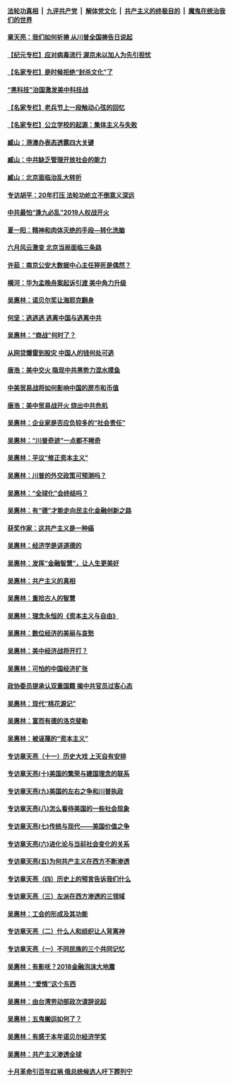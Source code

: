 

####  [法轮功真相](../../../../basic/blob/master/README.md?t=06251802) &nbsp;|&nbsp; [九评共产党](../../../../9ping.md/blob/master/README.md?t=06251802) &nbsp;|&nbsp; [解体党文化](../../../../jtdwh.md/blob/master/README.md?t=06251802)  &nbsp;|&nbsp; [共产主义的终极目的](../../../../gczydzjmd.md/blob/master/README.md?t=06251802) &nbsp;|&nbsp; [魔鬼在统治我们的世界](../../../../mgztzwmdsj.md/blob/master/README.md?t=06251802) 

#### [章天亮：我们如何祈祷 从川普全国祷告日说起](../pages/nsc423/n11944627.md?t=06251802) 

#### [【纪元专栏】应对病毒流行 渥京未以加人为先引担忧](../pages/nsc423/n11875714.md?t=06251802) 

#### [【名家专栏】是时候拒绝“封杀文化”了](../pages/nsc423/n11814093.md?t=06251802) 

#### [“黑科技”治国激发美中科技战](../pages/nsc423/n11638056.md?t=06251802) 

#### [【名家专栏】老兵节上一段触动心弦的回忆](../pages/nsc423/n11646016.md?t=06251802) 

#### [【名家专栏】公立学校的起源：集体主义与失败](../pages/nsc423/n11601833.md?t=06251802) 

#### [臧山：港澳办表态透露四大关键](../pages/nsc423/n11421628.md?t=06251802) 

#### [臧山：中共缺乏管理开放社会的能力](../pages/nsc423/n11407457.md?t=06251802) 

#### [臧山：北京面临治乱大转折](../pages/nsc423/n11406895.md?t=06251802) 

#### [专访胡平：20年打压 法轮功屹立不倒意义深远](../pages/nsc423/n11398800.md?t=06251802) 

#### [中共最怕“逢九必乱”2019人权战开火](../pages/nsc423/n11385248.md?t=06251802) 

#### [夏一阳：精神和肉体灭绝的手段—转化洗脑](../pages/nsc423/n11368250.md?t=06251802) 

#### [六月风云激变 北京当局面临三条路](../pages/nsc423/n11313668.md?t=06251802) 

#### [许茹：南京公安大数据中心主任猝死是偶然？](../pages/nsc423/n11064744.md?t=06251802) 

#### [横河：华为孟晚舟案起诉引渡 美中角力升级](../pages/nsc423/n11027230.md?t=06251802) 

#### [吴惠林：诺贝尔奖让海耶克翻身](../pages/nsc423/n10890049.md?t=06251802) 

#### [何坚：逃逃逃 逃离中国与逃离中共](../pages/nsc423/n10592891.md?t=06251802) 

#### [吴惠林：“商战”何时了？](../pages/nsc423/n10573558.md?t=06251802) 

#### [从网贷爆雷到股灾 中国人的钱何处可逃](../pages/nsc423/n10572800.md?t=06251802) 

#### [唐浩：美中交火 隐现中共黑势力混水摸鱼](../pages/nsc423/n10544040.md?t=06251802) 

#### [中美贸易战将如何影响中国的房市和币值](../pages/nsc423/n10543697.md?t=06251802) 

#### [唐浩：美中贸易战开火 烧出中共危机](../pages/nsc423/n10540126.md?t=06251802) 

#### [吴惠林：企业家是否应负较多的“社会责任”](../pages/nsc423/n10535022.md?t=06251802) 

#### [吴惠林：“川普奇迹”一点都不稀奇](../pages/nsc423/n10512808.md?t=06251802) 

#### [吴惠林：平议“修正资本主义”](../pages/nsc423/n10495724.md?t=06251802) 

#### [吴惠林：川普的外交政策可预测吗？](../pages/nsc423/n10462387.md?t=06251802) 

#### [吴惠林：“全球化”会终结吗？](../pages/nsc423/n10452838.md?t=06251802) 

#### [吴惠林：有“德”才能走向民主化金融创新之路](../pages/nsc423/n10432292.md?t=06251802) 

#### [获奖作家：这共产主义是一种癌](../pages/nsc423/n10431541.md?t=06251802) 

#### [吴惠林：经济学是讲道德的](../pages/nsc423/n10398014.md?t=06251802) 

#### [吴惠林：发挥“金融智慧”，让人生更美好](../pages/nsc423/n10375019.md?t=06251802) 

#### [吴惠林：共产主义的真相](../pages/nsc423/n10351394.md?t=06251802) 

#### [吴惠林：重拾古人的智慧](../pages/nsc423/n10337691.md?t=06251802) 

#### [吴惠林：理念永恒的《资本主义与自由》](../pages/nsc423/n10316274.md?t=06251802) 

#### [吴惠林：数位经济的美丽与哀愁](../pages/nsc423/n10292946.md?t=06251802) 

#### [吴惠林：美中经济战将开打？](../pages/nsc423/n10258825.md?t=06251802) 

#### [吴惠林：可怕的中国经济扩张](../pages/nsc423/n10219147.md?t=06251802) 

#### [政协委员提承认双重国籍 揭中共官员过客心态](../pages/nsc423/n10208809.md?t=06251802) 

#### [吴惠林：现代“桃花源记”](../pages/nsc423/n10185234.md?t=06251802) 

#### [吴惠林：富而有德的洛克斐勒](../pages/nsc423/n10142264.md?t=06251802) 

#### [吴惠林：被诬蔑的“资本主义”](../pages/nsc423/n10124816.md?t=06251802) 

#### [专访章天亮（十一）历史大戏 上天自有安排](../pages/nsc423/n10094905.md?t=06251802) 

#### [专访章天亮(十)美国的繁荣与建国理念的联系](../pages/nsc423/n10094899.md?t=06251802) 

#### [专访章天亮(九)美国的左右之争和川普执政](../pages/nsc423/n10094889.md?t=06251802) 

#### [专访章天亮(八)怎么看待美国的一些社会现象](../pages/nsc423/n10094857.md?t=06251802) 

#### [专访章天亮(七)传统与现代——美国价值之争](../pages/nsc423/n10093140.md?t=06251802) 

#### [专访章天亮(六)进化论与当前社会变化的关系](../pages/nsc423/n10092036.md?t=06251802) 

#### [专访章天亮(五)为何共产主义在西方不断渗透](../pages/nsc423/n10083620.md?t=06251802) 

#### [专访章天亮（四）历史上的预言告诉我们什么](../pages/nsc423/n10083606.md?t=06251802) 

#### [专访章天亮（三）左派在西方渗透的三领域](../pages/nsc423/n10081115.md?t=06251802) 

#### [吴惠林：工会的形成及其功能](../pages/nsc423/n10080633.md?t=06251802) 

#### [专访章天亮（二）什么人和组织让人背离神](../pages/nsc423/n10076637.md?t=06251802) 

#### [专访章天亮（一）不同民族的三个共同记忆](../pages/nsc423/n10074188.md?t=06251802) 

#### [吴惠林：有影呒？2018金融泡沫大地震](../pages/nsc423/n10040534.md?t=06251802) 

#### [吴惠林：“爱情”这个东西](../pages/nsc423/n10019423.md?t=06251802) 

#### [吴惠林：由台湾劳动部政次请辞说起](../pages/nsc423/n9979679.md?t=06251802) 

#### [吴惠林：五鬼搬运如何了？](../pages/nsc423/n9925338.md?t=06251802) 

#### [吴惠林：有感于本年诺贝尔经济学奖](../pages/nsc423/n9871883.md?t=06251802) 

#### [吴惠林：共产主义渗透全球](../pages/nsc423/n9812748.md?t=06251802) 

#### [十月革命引百年红祸 俄总统候选人吁下葬列宁](../pages/nsc423/n9810182.md?t=06251802) 

